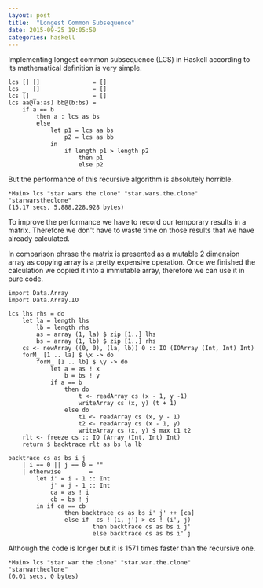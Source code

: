 ```yaml
---
layout: post
title:  "Longest Common Subsequence"
date: 2015-09-25 19:05:50 
categories: haskell
--- 
```


Implementing longest common subsequence (LCS) in Haskell according to its mathematical definition is very simple.

```
lcs [] []               = []
lcs _  []               = []
lcs [] _                = []
lcs aa@(a:as) bb@(b:bs) =
    if a == b
        then a : lcs as bs
        else 
            let p1 = lcs aa bs
                p2 = lcs as bb
            in
                if length p1 > length p2
                    then p1
                    else p2
```

But the performance of this recursive algorithm is absolutely horrible.

```
*Main> lcs "star wars the clone" "star.wars.the.clone"
"starwarstheclone"
(15.17 secs, 5,888,228,928 bytes)
```

To improve the performance we have to record our temporary results in a matrix.
Therefore we don't have to waste time on those results that we have already calculated.

In comparison phrase the matrix is presented as a mutable 2 dimension array as copying array is a pretty expensive operation.
Once we finished the calculation we copied it into a immutable array, therefore we can use it in pure code.

```
import Data.Array
import Data.Array.IO

lcs lhs rhs = do
    let la = length lhs
        lb = length rhs
        as = array (1, la) $ zip [1..] lhs
        bs = array (1, lb) $ zip [1..] rhs
    cs <- newArray ((0, 0), (la, lb)) 0 :: IO (IOArray (Int, Int) Int)
    forM_ [1 .. la] $ \x -> do
        forM_ [1 .. lb] $ \y -> do
            let a = as ! x
                b = bs ! y
            if a == b
                then do
                    t <- readArray cs (x - 1, y -1)
                    writeArray cs (x, y) (t + 1)
                else do
                    t1 <- readArray cs (x, y - 1)
                    t2 <- readArray cs (x - 1, y)
                    writeArray cs (x, y) $ max t1 t2
    rlt <- freeze cs :: IO (Array (Int, Int) Int)
    return $ backtrace rlt as bs la lb

backtrace cs as bs i j
    | i == 0 || j == 0 = ""
    | otherwise        =
        let i' = i - 1 :: Int
            j' = j - 1 :: Int
            ca = as ! i
            cb = bs ! j
        in if ca == cb
                then backtrace cs as bs i' j' ++ [ca]
                else if  cs ! (i, j') > cs ! (i', j)
                        then backtrace cs as bs i j'
                        else backtrace cs as bs i' j

```

Although the code is longer but it is 1571 times faster than the recursive one.

```
*Main> lcs "star war the clone" "star.war.the.clone"
"starwartheclone"
(0.01 secs, 0 bytes)
```
